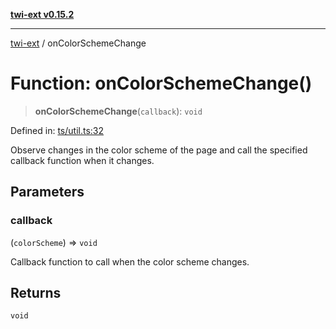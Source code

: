 [**twi-ext v0.15.2**](../README.md)

***

[twi-ext](../README.md) / onColorSchemeChange

# Function: onColorSchemeChange()

> **onColorSchemeChange**(`callback`): `void`

Defined in: [ts/util.ts:32](https://github.com/Robot-Inventor/twi-ext/blob/e1fc343be23436036fe5edff8ee4936391bb2f4f/src/ts/util.ts#L32)

Observe changes in the color scheme of the page and call the specified callback function when it changes.

## Parameters

### callback

(`colorScheme`) => `void`

Callback function to call when the color scheme changes.

## Returns

`void`
